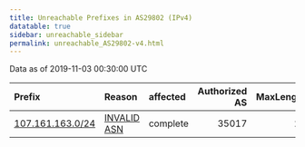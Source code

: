 ```yaml
---
title: Unreachable Prefixes in AS29802 (IPv4)
datatable: true
sidebar: unreachable_sidebar
permalink: unreachable_AS29802-v4.html
---
```


Data as of 2019-11-03 00:30:00 UTC


<div class="datatable-begin"></div>

| Prefix                                                     | Reason                                                                                                  | affected   |   Authorized AS |   MaxLength | Anchor                                         |   unreachable /24s |
|:-----------------------------------------------------------|:--------------------------------------------------------------------------------------------------------|:-----------|----------------:|------------:|:-----------------------------------------------|-------------------:|
| [107.161.163.0/24](https://stat.ripe.net/107.161.163.0/24) | [INVALID ASN](https://rpki-validator.ripe.net/announcement-preview?asn=AS29802&prefix=107.161.163.0/24) | complete   |           35017 |          24 | [RIPE](unreachable_RIPE_NCC_RPKI_Root-v4.html) |                  1 |

<div class="datatable-end"></div>